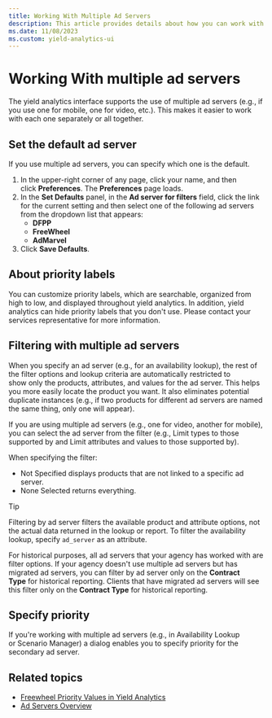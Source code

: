```yaml
---
title: Working With Multiple Ad Servers
description: This article provides details about how you can work with multiple ad servers.
ms.date: 11/08/2023
ms.custom: yield-analytics-ui
---
```


# Working With multiple ad servers

The yield analytics interface supports the use of multiple ad servers (e.g., if you use one for mobile, one for video, etc.). This makes it easier to work with each one separately or all together.

## Set the default ad server

If you use multiple ad servers, you can specify which one is the default.

1. In the upper-right corner of any page, click your name, and then click **Preferences**. The **Preferences** page loads.
2. In the **Set Defaults** panel, in the **Ad server for filters** field, click the link for the current setting and then select one of the following ad servers from the dropdown list that appears:
    - **DFPP**
    - **FreeWheel**
    - **AdMarvel**
3. Click **Save Defaults**.

## About priority labels

You can customize priority labels, which are searchable, organized from high to low, and displayed throughout yield analytics. In addition, yield analytics can hide priority labels that you don't use. Please contact your services representative for more information.

## Filtering with multiple ad servers

When you specify an ad server (e.g., for an availability lookup), the rest of the filter options and lookup criteria are automatically restricted to show only the products, attributes, and values for the ad server. This helps you more easily locate the product you want. It also eliminates potential duplicate instances (e.g., if two products for different ad servers are named the same thing, only one will appear).

If you are using multiple ad servers (e.g., one for video, another for mobile), you can select the ad server from the filter (e.g., Limit types to those supported by and Limit attributes and values to those supported by).

When specifying the filter:

- Not Specified displays products that are not linked to a specific ad server.
- None Selected returns everything.

> [!TIP]
> Filtering by ad server filters the available product and attribute options, not the actual data returned in the lookup or report. To filter the availability lookup, specify `ad_server` as an attribute.

For historical purposes, all ad servers that your agency has worked with are filter options. If your agency doesn't use multiple ad servers but has migrated ad servers, you can filter by ad server only on the **Contract Type** for historical reporting. Clients that have migrated ad servers will see this filter only on the **Contract Type** for historical reporting.

## Specify priority

If you're working with multiple ad servers (e.g., in Availability Lookup or Scenario Manager) a dialog enables you to specify priority for the secondary ad server.

## Related topics

- [Freewheel Priority Values in Yield Analytics](./freewheel-priority-values-in-yield-analytics.md)
- [Ad Servers Overview](./ad-servers-overview.md)

